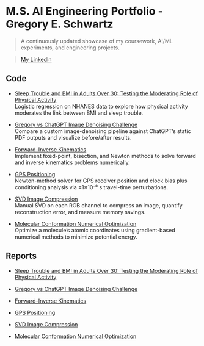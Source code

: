 # M.S. AI Engineering Portfolio - Gregory E. Schwartz

> A continuously updated showcase of my coursework, AI/ML experiments, and engineering projects.

> [My LinkedIn](https://www.linkedin.com/in/gregory-e-schwartz/)

## Code 

- [Sleep Trouble and BMI in Adults Over 30: Testing the Moderating Role of Physical Activity](code/sleep-bmi-analysis)  
  Logistic regression on NHANES data to explore how physical activity moderates the link between BMI and sleep trouble.

- [Gregory vs ChatGPT Image Denoising Challenge](code/gregory-vs-chatgpt-image-denoising-challenge)  
  Compare a custom image-denoising pipeline against ChatGPT’s static PDF outputs and visualize before/after results.

- [Forward–Inverse Kinematics](code/forward-inverse-kinematics)  
  Implement fixed-point, bisection, and Newton methods to solve forward and inverse kinematics problems numerically.

- [GPS Positioning](code/gps-positioning)  
  Newton-method solver for GPS receiver position and clock bias plus conditioning analysis via ±1×10⁻⁸ s travel-time perturbations.

- [SVD Image Compression](code/svd-image-compression)  
  Manual SVD on each RGB channel to compress an image, quantify reconstruction error, and measure memory savings.

- [Molecular Conformation Numerical Optimization](code/molecular-conformation-numerical-optimization)  
  Optimize a molecule’s atomic coordinates using gradient-based numerical methods to minimize potential energy.

## Reports

- [Sleep Trouble and BMI in Adults Over 30: Testing the Moderating Role of Physical Activity](reports/SleepBMI_Adults30_PhysActivity_Final.pdf)

- [Gregory vs ChatGPT Image Denoising Challenge](reports/gregory-vs-chatgpt-image-denoising-challenge.pdf)

- [Forward–Inverse Kinematics](reports/forward-inverse-kinematics/forward_and_inverse_kinematics.pdf)

- [GPS Positioning](reports/gps-positioning/GPS_positioning.pdf)

- [SVD Image Compression](reports/svd-image-compression/SVD_image_compression.pdf)

- [Molecular Conformation Numerical Optimization](reports/molecular-conformation-numerical-optimization/mc_no.pdf)


